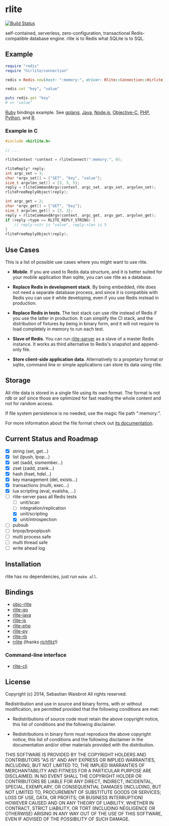 # rlite

[![Build Status](https://travis-ci.org/seppo0010/rlite.svg?branch=master)](https://travis-ci.org/seppo0010/rlite)

self-contained, serverless, zero-configuration, transactional Redis-compatible database engine. rlite is to Redis what SQLite is to SQL.

## Example

```ruby
require "redis"
require "hirlite/connection"

redis = Redis.new(host: ":memory:", driver: Rlite::Connection::Hirlite)

redis.set "key", "value"

puts redis.get "key"
# => "value"
```

[Ruby](https://github.com/seppo0010/rlite-rb#usage) bindings example. See
[golang](https://github.com/seppo0010/rlite-go#usage),
[Java](https://github.com/seppo0010/rlite-java#usage),
[Node.js](//github.com/seppo0010/rlite-js#usage),
[Objective-C](https://github.com/seppo0010/objc-rlite#api),
[PHP](https://github.com/seppo0010/rlite-php#usage),
[Python](https://github.com/seppo0010/rlite-py#usage), and
[R](https://github.com/richfitz/rrlite#usage).

### Example in C
```c
#include <hirlite.h>

// ...

rliteContext *context = rliteConnect(":memory:", 0);

rliteReply* reply;
int argc_set = 3;
char *argv_set[] = {"SET", "key", "value"};
size_t argvlen_set[] = {3, 3, 5};
reply = rliteCommandArgv(context, argc_set, argv_set, argvlen_set);
rliteFreeReplyObject(reply);

int argc_get = 2;
char *argv_get[] = {"GET", "key"};
size_t argvlen_get[] = {3, 3};
reply = rliteCommandArgv(context, argc_get, argv_get, argvlen_get);
if (reply->type == RLITE_REPLY_STRING) {
	// reply->str is "value", reply->len is 5
}
rliteFreeReplyObject(reply);
```

## Use Cases

This is a list of possible use cases where you might want to use rlite.

- **Mobile**. If you are used to Redis data structure, and it is better suited for
your mobile application than sqlite, you can use rlite as a database.

- **Replace Redis in development stack**. By being embedded, rlite does not need a
separate database process, and since it is compatible with Redis you can use it
while developing, even if you use Redis instead in production.

- **Replace Redis in tests**. The test stack can use rlite instead of Redis if you
use the latter in production. It can simplify the CI stack, and the
distribution of fixtures by being in binary form, and it will not require to
load completely in memory to run each test.

- **Slave of Redis**. You can run [rlite-server](https://github.com/seppo0010/rlite-server)
as a slave of a master Redis instance. It works as third alternative to Redis's
snapshot and append-only file.

- **Store client-side application data**. Alternatively to a propetary format or
sqlite, command line or simple applications can store its data using rlite.

## Storage

All rlite data is stored in a single file using its own format. The format is
not rdb or aof since those are optimized for fast reading the whole content
and not for random access.

If file system persistence is no needed, use the magic file path ":memory:".

For more information about the file format check out
[its documentation](doc/rld-format.md).

## Current Status and Roadmap

- [x] string (set, get...)
- [x] list (lpush, lpop...)
- [x] set (sadd, sismember...)
- [x] zset (zadd, zrank...)
- [x] hash (hset, hdel...)
- [x] key management (del, exists...)
- [x] transactions (multi, exec...)
- [x] lua scripting (eval, evalsha, ...)
- [ ] rlite-server pass all Redis tests
  - [ ] unit/scan
  - [ ] integration/replication
  - [x] unit/scripting
  - [x] unit/introspection
- [ ] pubsub
- [ ] brpop/brpoplpush
- [ ] multi process safe
- [ ] multi thread safe
- [ ] write ahead log

## Installation

rlite has no dependencies, just run `make all`.

## Bindings

- [objc-rlite](https://github.com/seppo0010/objc-rlite)
- [rlite-go](https://github.com/seppo0010/rlite-go#usage)
- [rlite-java](https://github.com/seppo0010/rlite-java)
- [rlite-js](https://github.com/seppo0010/rlite-js)
- [rlite-php](https://github.com/seppo0010/rlite-php)
- [rlite-py](https://github.com/seppo0010/rlite-py)
- [rlite-rb](https://github.com/seppo0010/rlite-rb)
- [rrlite](https://github.com/richfitz/rrlite) (thanks [richfitz](https://github.com/richfitz)!)

### Command-line interface

- [rlite-cli](https://github.com/seppo0010/rlite-cli)

## License

Copyright (c) 2014, Sebastian Waisbrot
All rights reserved.

Redistribution and use in source and binary forms, with or without
modification, are permitted provided that the following conditions are met:

* Redistributions of source code must retain the above copyright notice, this
  list of conditions and the following disclaimer.

* Redistributions in binary form must reproduce the above copyright notice,
  this list of conditions and the following disclaimer in the documentation
  and/or other materials provided with the distribution.

THIS SOFTWARE IS PROVIDED BY THE COPYRIGHT HOLDERS AND CONTRIBUTORS "AS IS"
AND ANY EXPRESS OR IMPLIED WARRANTIES, INCLUDING, BUT NOT LIMITED TO, THE
IMPLIED WARRANTIES OF MERCHANTABILITY AND FITNESS FOR A PARTICULAR PURPOSE ARE
DISCLAIMED. IN NO EVENT SHALL THE COPYRIGHT HOLDER OR CONTRIBUTORS BE LIABLE
FOR ANY DIRECT, INDIRECT, INCIDENTAL, SPECIAL, EXEMPLARY, OR CONSEQUENTIAL
DAMAGES (INCLUDING, BUT NOT LIMITED TO, PROCUREMENT OF SUBSTITUTE GOODS OR
SERVICES; LOSS OF USE, DATA, OR PROFITS; OR BUSINESS INTERRUPTION) HOWEVER
CAUSED AND ON ANY THEORY OF LIABILITY, WHETHER IN CONTRACT, STRICT LIABILITY,
OR TORT (INCLUDING NEGLIGENCE OR OTHERWISE) ARISING IN ANY WAY OUT OF THE USE
OF THIS SOFTWARE, EVEN IF ADVISED OF THE POSSIBILITY OF SUCH DAMAGE.
